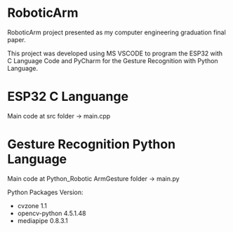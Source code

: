 # RoboticArm
RoboticArm project presented as my computer engineering graduation final paper.

This project was developed using MS VSCODE to program the ESP32 with C Language Code and PyCharm for the Gesture Recognition with Python Language.

# ESP32 C Languange
Main code at src folder -> main.cpp

# Gesture Recognition Python Language
Main code at Python_Robotic ArmGesture folder -> main.py

Python Packages Version:
- cvzone 1.1
- opencv-python 4.5.1.48
- mediapipe 0.8.3.1
